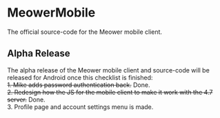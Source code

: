 # MeowerMobile
The official source-code for the Meower mobile client.

## Alpha Release
The alpha release of the Meower mobile client and source-code will be released for Android once this checklist is finished:  
~~1. Mike adds password authentication back.~~ Done.  
~~2. Redesign how the JS for the mobile client to make it work with the 4.7 server.~~ Done.   
  3. Profile page and account settings menu is made.
